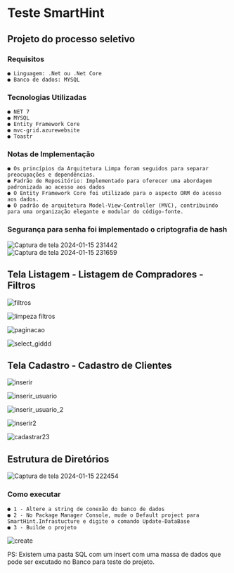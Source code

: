 # Teste SmartHint

## Projeto do processo seletivo
### Requisitos
    ● Linguagem: .Net ou .Net Core
    ● Banco de dados: MYSQL

### Tecnologias Utilizadas 
    ● NET 7
    ● MYSQL
    ● Entity Framework Core 
    ● mvc-grid.azurewebsite
    ● Toastr

### Notas de Implementação
    ● Os princípios da Arquitetura Limpa foram seguidos para separar preocupações e dependências.
    ● Padrão de Repositório: Implementado para oferecer uma abordagem padronizada ao acesso aos dados
    ● O Entity Framework Core foi utilizado para o aspecto ORM do acesso aos dados.
    ● O padrão de arquitetura Model-View-Controller (MVC), contribuindo para uma organização elegante e modular do código-fonte.


### Segurança para senha foi implementado o criptografia de hash 
![Captura de tela 2024-01-15 231442](https://github.com/HenriqueLopesDeSouza/Teste-SmartHint/assets/43977679/3fc6dbfd-6fa1-4e32-ac2e-817e27f1679a)
![Captura de tela 2024-01-15 231659](https://github.com/HenriqueLopesDeSouza/Teste-SmartHint/assets/43977679/b376637c-4ba5-4df3-8f1f-9bf74122a840)


## Tela Listagem - Listagem de Compradores - Filtros

![filtros](https://github.com/HenriqueLopesDeSouza/Teste-SmartHint/assets/43977679/37a2dfb7-cb98-4ff8-9de1-cac3647f1b84)

![limpeza filtros](https://github.com/HenriqueLopesDeSouza/Teste-SmartHint/assets/43977679/dda9b876-50d7-4d87-8c98-29a75ec78a34)

![paginacao](https://github.com/HenriqueLopesDeSouza/Teste-SmartHint/assets/43977679/3ab915b0-d907-4348-add0-f1eecc10f3d6)

![select_giddd](https://github.com/HenriqueLopesDeSouza/Teste-SmartHint/assets/43977679/2880e5f1-3fcd-47e4-bcc5-88f85b3d4e3f)


## Tela Cadastro - Cadastro de Clientes

![inserir](https://github.com/HenriqueLopesDeSouza/Teste-SmartHint/assets/43977679/591492ae-cfb6-4103-a091-2ec86a4594a5)

![inserir_usuario](https://github.com/HenriqueLopesDeSouza/Teste-SmartHint/assets/43977679/665998d5-35ac-4949-938b-57c60befd56a)

![inserir_usuario_2](https://github.com/HenriqueLopesDeSouza/Teste-SmartHint/assets/43977679/17d08169-d2c0-432c-bc3b-a773fb182759)

![inserir2](https://github.com/HenriqueLopesDeSouza/Teste-SmartHint/assets/43977679/12673fa8-d62f-44f3-b2aa-97ea64cc7b62)

![cadastrar23](https://github.com/HenriqueLopesDeSouza/Teste-SmartHint/assets/43977679/767aa369-86e2-4806-867e-3804295bb720)


## Estrutura de Diretórios

![Captura de tela 2024-01-15 222454](https://github.com/HenriqueLopesDeSouza/Teste-SmartHint/assets/43977679/7e182b70-ecd6-4ba0-be63-384fae09b18a)

### Como executar 
    ● 1 - Altere a string de conexão do banco de dados
    ● 2 - No Package Manager Console, mude o Default project para SmartHint.Infrastucture e digite o comando Update-DataBase 
    ● 3 - Builde o projeto 
 
 ![create](https://github.com/HenriqueLopesDeSouza/Teste-SmartHint/assets/43977679/4fdbdb4d-a006-4228-be75-a040f58e94b0)

 PS: Existem uma pasta SQL com um insert com uma massa de dados que pode ser excutado no Banco para teste do projeto.
